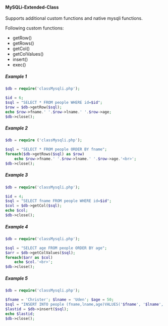 #### MySQLi-Extended-Class
Supports additional custom functions and native mysqli functions.

Following custom functions:
- getRow()
- getRows()
- getCol()
- getColValues()
- insert()
- exec()
##### Example 1
```php
$db = require('classMysqli.php');

$id = 6;
$sql = "SELECT * FROM people WHERE id=$id";
$row = $db->getRow($sql);
echo $row->fname.' '.$row->lname.' '.$row->age;
$db->close();
```
##### Example 2
```php
$db = require ('classMysqli.php');

$sql = "SELECT * FROM people ORDER BY fname";
foreach($db->getRows($sql) as $row)
    echo $row->fname.' '.$row->lname.' '.$row->age.'<br>';
$db->close();
```
##### Example 3
```php
$db = require('classMysqli.php');

$id = 4;
$sql = "SELECT fname FROM people WHERE id=$id";
$col = $db->getCol($sql);
echo $col;
$db->close();
```
##### Example 4
```php
$db = require('classMysqli.php');

$sql = "SELECT age FROM people ORDER BY age";
$arr = $db->getColValues($sql);
foreach($arr as $col)
    echo $col.'<br>';
$db->close();
```
##### Example 5
```php
$db = require('classMysqli.php');

$fname = 'Christer'; $lname = 'Uden'; $age = 50;
$sql = "INSERT INTO people (fname,lname,age)VALUES('$fname', '$lname', $age)";
$lastid = $db->insert($sql);
echo $lastid;
$db->close();
```
